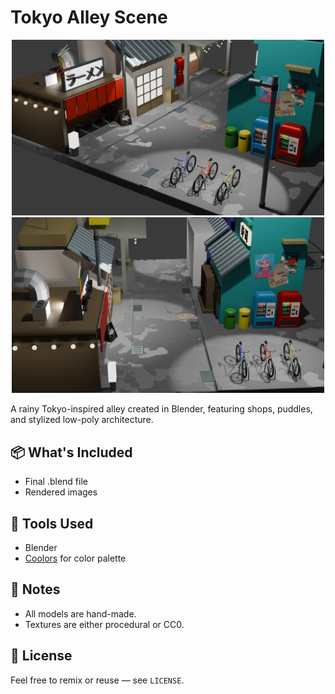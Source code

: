 # Tokyo Alley Scene

<p align="center">
  <img src="renders/tokyoalley1.png" width="500"/>
  <img src="renders/tokyoalley2.png" width="500"/>
</p>

A rainy Tokyo-inspired alley created in Blender, featuring shops, puddles, and stylized low-poly architecture.

## 📦 What's Included

- Final .blend file
- Rendered images

## 🎨 Tools Used

- Blender
- [Coolors](https://coolors.co) for color palette

## 📝 Notes

- All models are hand-made.
- Textures are either procedural or CC0.

## 📄 License

Feel free to remix or reuse — see `LICENSE`.

